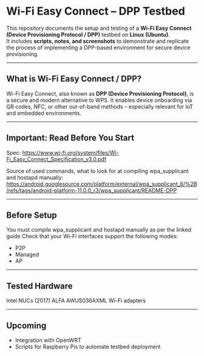# Wi-Fi Easy Connect – DPP Testbed 

This repository documents the setup and testing of a **Wi-Fi Easy Connect (Device Provisioning Protocol / DPP)** testbed on **Linux (Ubuntu)**.  
It includes **scripts, notes, and screenshots** to demonstrate and replicate the process of implementing a DPP-based environment for secure device provisioning.

---

##  What is Wi-Fi Easy Connect / DPP?

Wi-Fi Easy Connect, also known as **DPP (Device Provisioning Protocol)**, is a secure and modern alternative to WPS. It enables device onboarding via QR codes, NFC, or other out-of-band methods – especially relevant for IoT and embedded environments.

---

## Important: Read Before You Start

Spec:
https://www.wi-fi.org/system/files/Wi-Fi_Easy_Connect_Specification_v3.0.pdf

Source of used commands, what to look for at compiling wpa_supplicant and hostapd manually:
https://android.googlesource.com/platform/external/wpa_supplicant_8/%2B/refs/tags/android-platform-11.0.0_r3/wpa_supplicant/README-DPP

---

## Before Setup
You must compile wpa_supplicant and hostapd manually as per the linked guide
Check that your Wi-Fi interfaces support the following modes:
- P2P
- Managed
- AP

---

## Tested Hardware
Intel NUCs (2017)
ALFA AWUS036AXML Wi-Fi adapters

---

## Upcoming
- Integration with OpenWRT
- Scripts for Raspberry Pis to automate testbed deployment
